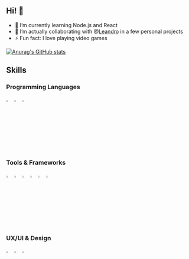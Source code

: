 ## Hi! 👋

- 🌱 I’m currently learning Node.js and React
- 👯 I’m actually collaborating with @<a href="https://github.com/liornes">Leandro</a> in a few personal projects
- ⚡ Fun fact: I love playing video games

[![Anurag's GitHub stats](https://github-readme-stats.vercel.app/api?username=valentim-debora&show_icons=true&theme=dracula)](https://github.com/anuraghazra/github-readme-stats)
</br>

## Skills
### Programming Languages
<div>
  <img width="3.5%" src="https://cdn.jsdelivr.net/gh/devicons/devicon@latest/icons/html5/html5-original.svg" />
  <img width="3.5%" src="https://cdn.jsdelivr.net/gh/devicons/devicon@latest/icons/css3/css3-original.svg" />
  <img width="3.5%" src="https://cdn.jsdelivr.net/gh/devicons/devicon@latest/icons/javascript/javascript-original.svg" />
</div>

### Tools & Frameworks
<div>
  <img width="3.5%" src="https://cdn.jsdelivr.net/gh/devicons/devicon@latest/icons/vscode/vscode-original.svg" />
  <img width="3.5%" src="https://cdn.jsdelivr.net/gh/devicons/devicon@latest/icons/github/github-original.svg" />
  <img width="3.5%" src="https://cdn.jsdelivr.net/gh/devicons/devicon@latest/icons/json/json-original.svg" />
  <img width="3.5%" src="https://cdn.jsdelivr.net/gh/devicons/devicon@latest/icons/bootstrap/bootstrap-original.svg" />
  <img width="3.5%" src="https://cdn.jsdelivr.net/gh/devicons/devicon@latest/icons/nodejs/nodejs-original.svg" />
  <img width="3.5%" src="https://cdn.jsdelivr.net/gh/devicons/devicon@latest/icons/react/react-original.svg" />
</div>

### UX/UI & Design
<div>
  <img width="3.5%"src="https://cdn.jsdelivr.net/gh/devicons/devicon@latest/icons/figma/figma-original.svg" />      
  <img width="3.5%" src="https://cdn.jsdelivr.net/gh/devicons/devicon@latest/icons/canva/canva-original.svg" />
  <img width="3.5%" src="https://cdn.jsdelivr.net/gh/devicons/devicon@latest/icons/photoshop/photoshop-original.svg" />
</div>

          
<!--
**valentim-debora/valentim-debora** is a ✨ _special_ ✨ repository because its `README.md` (this file) appears on your GitHub profile.

Here are some ideas to get you started:

- 🔭 I’m currently working on ...
- 🌱 I’m currently learning ...
- 👯 I’m looking to collaborate on ...
- 🤔 I’m looking for help with ...
- 💬 Ask me about ...
- 📫 How to reach me: ...
- 😄 Pronouns: ...
- ⚡ Fun fact: ...
-->
